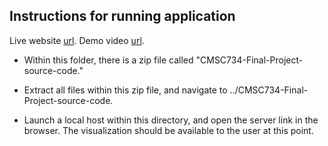 ## Instructions for running application

Live website [url](https://tinghliao.github.io/CMSC734-Final-Project/).
Demo video [url](https://youtu.be/g0Z8Qbw2gY0).

- Within this folder, there is a zip file called "CMSC734-Final-Project-source-code."

- Extract all files within this zip file, and navigate to ../CMSC734-Final-Project-source-code.

- Launch a local host within this directory, and open the server link in the browser. The visualization should be available
  to the user at this point.
